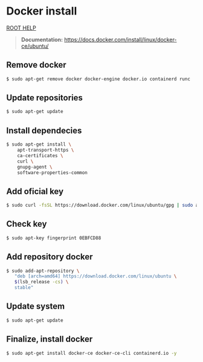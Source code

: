 # Docker install

[ROOT HELP](../HELP.md)

> **Documentation:** https://docs.docker.com/install/linux/docker-ce/ubuntu/

## Remove docker

```bash
$ sudo apt-get remove docker docker-engine docker.io containerd runc
```

## Update repositories

```bash
$ sudo apt-get update
```

## Install dependecies

```bash
$ sudo apt-get install \
    apt-transport-https \
    ca-certificates \
    curl \
    gnupg-agent \
    software-properties-common
```

## Add oficial key

```bash
$ sudo curl -fsSL https://download.docker.com/linux/ubuntu/gpg | sudo apt-key add -
```

## Check key

```bash
$ sudo apt-key fingerprint 0EBFCD88
```

## Add repository docker

```bash
$ sudo add-apt-repository \
   "deb [arch=amd64] https://download.docker.com/linux/ubuntu \
   $(lsb_release -cs) \
   stable"
```

## Update system

```bash
$ sudo apt-get update
```

## Finalize, install docker

```bash
$ sudo apt-get install docker-ce docker-ce-cli containerd.io -y
```
